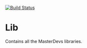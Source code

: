 [![Build Status](https://travis-ci.org/masterdevs/MasterDevs.Lib.svg?branch=master)](https://travis-ci.org/masterdevs/MasterDevs.Lib)

# Lib
Contains all the MasterDevs libraries.

